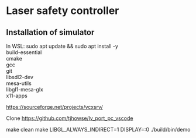 # Laser safety controller

## Installation of simulator

In WSL:
sudo apt update && sudo apt install -y \
    build-essential \
    cmake \
    gcc \
    git \
    libsdl2-dev \
    mesa-utils \
    libgl1-mesa-glx \
    x11-apps

https://sourceforge.net/projects/vcxsrv/

Clone https://github.com/tjhowse/lv_port_pc_vscode

make clean
make
LIBGL_ALWAYS_INDIRECT=1 DISPLAY=:0 ./build/bin/demo
